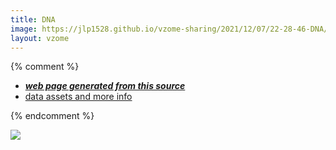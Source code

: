 ```yaml
---
title: DNA
image: https://jlp1528.github.io/vzome-sharing/2021/12/07/22-28-46-DNA/DNA.png
layout: vzome
---
```


{% comment %}
 - [***web page generated from this source***][post]
 - [data assets and more info][github]

[post]: <https://jlp1528.github.io/vzome-sharing/2021/12/07/DNA-22-28-46.html>
[github]: <https://github.com/jlp1528/vzome-sharing/tree/main/2021/12/07/22-28-46-DNA/>
{% endcomment %}

<vzome-viewer style="width: 100%; height: 65vh;"
       src="https://jlp1528.github.io/vzome-sharing/2021/12/07/22-28-46-DNA/DNA.vZome" >
  <img src="https://jlp1528.github.io/vzome-sharing/2021/12/07/22-28-46-DNA/DNA.png" />
</vzome-viewer>